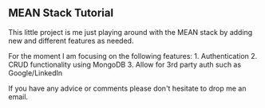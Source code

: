 ## MEAN Stack Tutorial

This little project is me just playing around with the MEAN stack by adding new and different features as needed.

For the moment I am focusing on the following features:
    1. Authentication
    2. CRUD functionality using MongoDB
    3. Allow for 3rd party auth such as Google/LinkedIn

If you have any advice or comments please don't hesitate to drop me an email.
